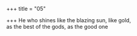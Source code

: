 +++
title = "05"

+++
He who shines like the blazing sun, like gold,  
as the best of the gods, as the good one  